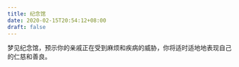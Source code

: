 ```yaml
---
title: 纪念馆
date: 2020-02-15T20:54:12+08:00
draft: false
---
```


梦见纪念馆，预示你的亲戚正在受到麻烦和疾病的威胁，你将适时适地地表现自己的仁慈和善良。

